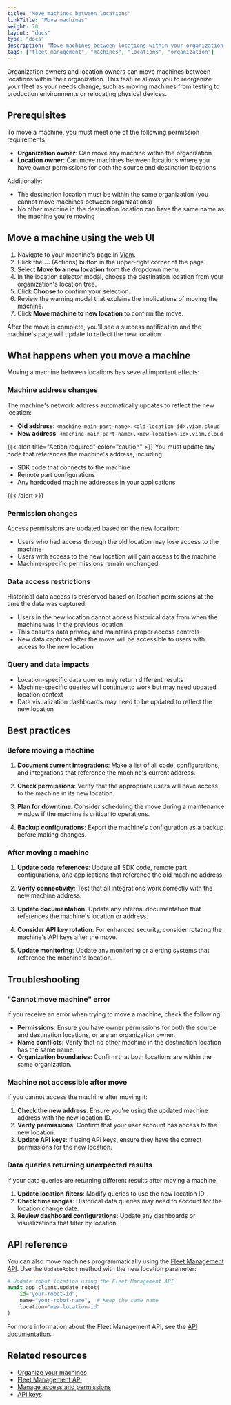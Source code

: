 ```yaml
---
title: "Move machines between locations"
linkTitle: "Move machines"
weight: 70
layout: "docs"
type: "docs"
description: "Move machines between locations within your organization using the web UI."
tags: ["fleet management", "machines", "locations", "organization"]
---
```


Organization owners and location owners can move machines between locations within their organization.
This feature allows you to reorganize your fleet as your needs change, such as moving machines from testing to production environments or relocating physical devices.

## Prerequisites

To move a machine, you must meet one of the following permission requirements:

- **Organization owner**: Can move any machine within the organization
- **Location owner**: Can move machines between locations where you have owner permissions for both the source and destination locations

Additionally:

- The destination location must be within the same organization (you cannot move machines between organizations)
- No other machine in the destination location can have the same name as the machine you're moving

## Move a machine using the web UI

1. Navigate to your machine's page in [Viam](https://app.viam.com).
1. Click the **...** (Actions) button in the upper-right corner of the page.
1. Select **Move to a new location** from the dropdown menu.
1. In the location selector modal, choose the destination location from your organization's location tree.
1. Click **Choose** to confirm your selection.
1. Review the warning modal that explains the implications of moving the machine.
1. Click **Move machine to new location** to confirm the move.

After the move is complete, you'll see a success notification and the machine's page will update to reflect the new location.

## What happens when you move a machine

Moving a machine between locations has several important effects:

### Machine address changes

The machine's network address automatically updates to reflect the new location:

- **Old address**: `<machine-main-part-name>.<old-location-id>.viam.cloud`
- **New address**: `<machine-main-part-name>.<new-location-id>.viam.cloud`

{{< alert title="Action required" color="caution" >}}
You must update any code that references the machine's address, including:

- SDK code that connects to the machine
- Remote part configurations
- Any hardcoded machine addresses in your applications

{{< /alert >}}

### Permission changes

Access permissions are updated based on the new location:

- Users who had access through the old location may lose access to the machine
- Users with access to the new location will gain access to the machine
- Machine-specific permissions remain unchanged

### Data access restrictions

Historical data access is preserved based on location permissions at the time the data was captured:

- Users in the new location cannot access historical data from when the machine was in the previous location
- This ensures data privacy and maintains proper access controls
- New data captured after the move will be accessible to users with access to the new location

### Query and data impacts

- Location-specific data queries may return different results
- Machine-specific queries will continue to work but may need updated location context
- Data visualization dashboards may need to be updated to reflect the new location

## Best practices

### Before moving a machine

1. **Document current integrations**: Make a list of all code, configurations, and integrations that reference the machine's current address.

1. **Check permissions**: Verify that the appropriate users will have access to the machine in its new location.

1. **Plan for downtime**: Consider scheduling the move during a maintenance window if the machine is critical to operations.

1. **Backup configurations**: Export the machine's configuration as a backup before making changes.

### After moving a machine

1. **Update code references**: Update all SDK code, remote part configurations, and applications that reference the old machine address.

1. **Verify connectivity**: Test that all integrations work correctly with the new machine address.

1. **Update documentation**: Update any internal documentation that references the machine's location or address.

1. **Consider API key rotation**: For enhanced security, consider rotating the machine's API keys after the move.

1. **Update monitoring**: Update any monitoring or alerting systems that reference the machine's location.

## Troubleshooting

### "Cannot move machine" error

If you receive an error when trying to move a machine, check the following:

- **Permissions**: Ensure you have owner permissions for both the source and destination locations, or are an organization owner.
- **Name conflicts**: Verify that no other machine in the destination location has the same name.
- **Organization boundaries**: Confirm that both locations are within the same organization.

### Machine not accessible after move

If you cannot access the machine after moving it:

1. **Check the new address**: Ensure you're using the updated machine address with the new location ID.
1. **Verify permissions**: Confirm that your user account has access to the new location.
1. **Update API keys**: If using API keys, ensure they have the correct permissions for the new location.

### Data queries returning unexpected results

If your data queries are returning different results after moving a machine:

1. **Update location filters**: Modify queries to use the new location ID.
1. **Check time ranges**: Historical data queries may need to account for the location change date.
1. **Review dashboard configurations**: Update any dashboards or visualizations that filter by location.

## API reference

You can also move machines programmatically using the [Fleet Management API](/dev/reference/apis/fleet/). Use the `UpdateRobot` method with the new location parameter:

```python
# Update robot location using the Fleet Management API
await app_client.update_robot(
    id="your-robot-id",
    name="your-robot-name",  # Keep the same name
    location="new-location-id"
)
```

For more information about the Fleet Management API, see the [API documentation](/dev/reference/apis/fleet/).

## Related resources

- [Organize your machines](/manage/reference/organize/)
- [Fleet Management API](/dev/reference/apis/fleet/)
- [Manage access and permissions](/manage/manage/access/)
- [API keys](/operate/control/api-keys/)
